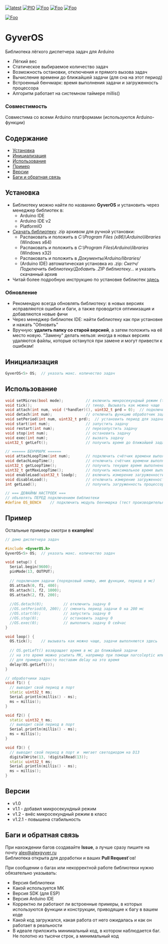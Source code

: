 [![latest](https://img.shields.io/github/v/release/GyverLibs/GyverOS.svg?color=brightgreen)](https://github.com/GyverLibs/GyverOS/releases/latest/download/GyverOS.zip)
[![PIO](https://badges.registry.platformio.org/packages/gyverlibs/library/GyverOS.svg)](https://registry.platformio.org/libraries/gyverlibs/GyverOS)
[![Foo](https://img.shields.io/badge/Website-AlexGyver.ru-blue.svg?style=flat-square)](https://alexgyver.ru/)
[![Foo](https://img.shields.io/badge/%E2%82%BD%24%E2%82%AC%20%D0%9F%D0%BE%D0%B4%D0%B4%D0%B5%D1%80%D0%B6%D0%B0%D1%82%D1%8C-%D0%B0%D0%B2%D1%82%D0%BE%D1%80%D0%B0-orange.svg?style=flat-square)](https://alexgyver.ru/support_alex/)
[![Foo](https://img.shields.io/badge/README-ENGLISH-blueviolet.svg?style=flat-square)](https://github-com.translate.goog/GyverLibs/GyverOS?_x_tr_sl=ru&_x_tr_tl=en)  

[![Foo](https://img.shields.io/badge/ПОДПИСАТЬСЯ-НА%20ОБНОВЛЕНИЯ-brightgreen.svg?style=social&logo=telegram&color=blue)](https://t.me/GyverLibs)

# GyverOS
Библиотека лёгкого диспетчера задач для Arduino
- Лёгкий вес
- Статическое выбираемое количество задач
- Возможность остановки, отключения и прямого вызова задач
- Вычисление времени до ближайшей задачи (для сна на этот период)
- Встроенный бенчмарк: время выполнения задачи и загруженность процессора
- Алгоритм работает на системном таймере millis()

### Совместимость
Совместима со всеми Arduino платформами (используются Arduino-функции)

## Содержание
- [Установка](#install)
- [Инициализация](#init)
- [Использование](#usage)
- [Пример](#example)
- [Версии](#versions)
- [Баги и обратная связь](#feedback)

<a id="install"></a>
## Установка
- Библиотеку можно найти по названию **GyverOS** и установить через менеджер библиотек в:
    - Arduino IDE
    - Arduino IDE v2
    - PlatformIO
- [Скачать библиотеку](https://github.com/GyverLibs/GyverOS/archive/refs/heads/main.zip) .zip архивом для ручной установки:
    - Распаковать и положить в *C:\Program Files (x86)\Arduino\libraries* (Windows x64)
    - Распаковать и положить в *C:\Program Files\Arduino\libraries* (Windows x32)
    - Распаковать и положить в *Документы/Arduino/libraries/*
    - (Arduino IDE) автоматическая установка из .zip: *Скетч/Подключить библиотеку/Добавить .ZIP библиотеку…* и указать скачанный архив
- Читай более подробную инструкцию по установке библиотек [здесь](https://alexgyver.ru/arduino-first/#%D0%A3%D1%81%D1%82%D0%B0%D0%BD%D0%BE%D0%B2%D0%BA%D0%B0_%D0%B1%D0%B8%D0%B1%D0%BB%D0%B8%D0%BE%D1%82%D0%B5%D0%BA)
### Обновление
- Рекомендую всегда обновлять библиотеку: в новых версиях исправляются ошибки и баги, а также проводится оптимизация и добавляются новые фичи
- Через менеджер библиотек IDE: найти библиотеку как при установке и нажать "Обновить"
- Вручную: **удалить папку со старой версией**, а затем положить на её место новую. "Замену" делать нельзя: иногда в новых версиях удаляются файлы, которые останутся при замене и могут привести к ошибкам!


<a id="init"></a>
## Инициализация
```cpp
GyverOS<5> OS;	// указать макс. количество задач
```

<a id="usage"></a>
## Использование
```cpp
void setMicros(bool mode);          // включить микросекундный режим (true)
void tick();                        // тикер. Вызывать как можно чаще
void attach(int num, void (*handler)(), uint32_t prd = 0);  // подключить функцию обработчик задачи
void detach(int num);               // отключить функцию обработчик задачи
void setPeriod(int num, uint32_t prd);  // установить период для задачи
void start(int num);                // запустить задачу
void restart(int num);              // перезапустить задачу
void stop(int num);                 // остановить задачу
void exec(int num);                 // вызвать задачу
uint32_t getLeft();                 // получить время до ближайшей задачи

// ====== БЕНЧМАРК ======
void attachLoopTime(int num);       // подключить счётчик времени выполнения задачи и сбросить максимум
void detachLoopTime();              // отключить счётчик времени выполнения задачи
uint32_t getLoopTime();             // получить текущее время выполнения выбранной ранее задачи в мкс
uint32_t getMaxLoopTime();          // получить максимальное время выполнения выбранной ранее задачи в мкс
void enableLoad(uint32_t loadp);    // включить измерение загруженности процессора за указанный период в мс
void disableLoad();                 // отключить измерение загруженности процессора
int getLoad();                      // получить загруженность процессора в процентах

// === ДЕФАЙНЫ НАСТРОЕК ===
// объявлять ПЕРЕД подключением библиотеки
#define OS_BENCH    // подключить модуль бенчмарка (тест производительности)
```

<a id="example"></a>
## Пример
Остальные примеры смотри в **examples**!
```cpp
// демо диспетчера задач

#include <GyverOS.h>
GyverOS<5> OS;	// указать макс. количество задач

void setup() {
  Serial.begin(9600);
  pinMode(13, OUTPUT);
  
  // подключаем задачи (порядковый номер, имя функции, период в мс)
  OS.attach(0, f1, 400);
  OS.attach(1, f2, 1000);
  OS.attach(2, f3, 200);
  
  //OS.detach(0);         // отключить задачу 0
  //OS.setPeriod(0, 200); // сменить период задачи 0 на 200 мс
  //OS.start(0);          // запустить задачу 0
  //OS.stop(0);           // остановить задачу 0
  //OS.exec(0);           // выполнить задачу 0 сейчас
}

void loop() {
  OS.tick();	// вызывать как можно чаще, задачи выполняются здесь
  
  // OS.getLeft() возвращает время в мс до ближайшей задачи
  // на это время можно усыпить МК, например при помощи narcoleptic или GyverPower
  // для примера просто поставим delay на это время
  delay(OS.getLeft());
}

// обработчики задач
void f1() {
  // выводит свой период в порт
  static uint32_t ms;
  Serial.println(millis() - ms);
  ms = millis();
}

void f2() {
  static uint32_t ms;
  // выводит свой период в порт
  Serial.println(millis() - ms);
  ms = millis();
}

void f3() {
  // выводит свой период в порт и  мигает светодиодом на D13
  digitalWrite(13, !digitalRead(13));
  static uint32_t ms;
  Serial.println(millis() - ms);
  ms = millis();
}
```

<a id="versions"></a>
## Версии
- v1.0
- v1.1 - добавил микросекундный режим
- v1.2 - внёс микросекундный режим в класс
- v1.2.1 - повышена стабильность

<a id="feedback"></a>
## Баги и обратная связь
При нахождении багов создавайте **Issue**, а лучше сразу пишите на почту [alex@alexgyver.ru](mailto:alex@alexgyver.ru)  
Библиотека открыта для доработки и ваших **Pull Request**'ов!


При сообщении о багах или некорректной работе библиотеки нужно обязательно указывать:
- Версия библиотеки
- Какой используется МК
- Версия SDK (для ESP)
- Версия Arduino IDE
- Корректно ли работают ли встроенные примеры, в которых используются функции и конструкции, приводящие к багу в вашем коде
- Какой код загружался, какая работа от него ожидалась и как он работает в реальности
- В идеале приложить минимальный код, в котором наблюдается баг. Не полотно из тысячи строк, а минимальный код
